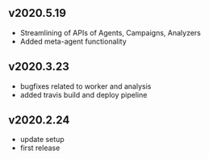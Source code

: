 

v2020.5.19
----------
* Streamlining of APIs of Agents, Campaigns, Analyzers
* Added meta-agent functionality

v2020.3.23
----------
* bugfixes related to worker and analysis
* added travis build and deploy pipeline

v2020.2.24
----------
* update setup
* first release
